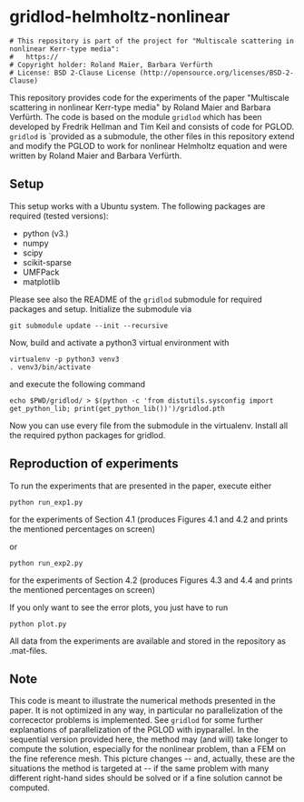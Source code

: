# gridlod-helmholtz-nonlinear

```
# This repository is part of the project for "Multiscale scattering in nonlinear Kerr-type media":
#   https://
# Copyright holder: Roland Maier, Barbara Verfürth 
# License: BSD 2-Clause License (http://opensource.org/licenses/BSD-2-Clause)
```

This repository provides code for the experiments of the paper "Multiscale scattering in nonlinear Kerr-type media" by Roland Maier and Barbara Verfürth. The code is based on the module `gridlod`  which has been developed by Fredrik Hellman and Tim Keil and consists of code for PGLOD.  `gridlod` is  `provided as a submodule, the other files in this repository extend and modify the PGLOD to work for nonlinear Helmholtz equation and were written by Roland Maier and Barbara Verfürth.

## Setup

This setup works with a Ubuntu system. The following packages are required (tested versions):
 - python (v3.)
 - numpy
 - scipy
 - scikit-sparse
 - UMFPack 
 - matplotlib
 
Please see also the README of the `gridlod` submodule for required packages and setup.
Initialize the submodule via

```
git submodule update --init --recursive
```

Now, build and activate a python3 virtual environment with

```
virtualenv -p python3 venv3
. venv3/bin/activate
```

and execute the following command

```
echo $PWD/gridlod/ > $(python -c 'from distutils.sysconfig import get_python_lib; print(get_python_lib())')/gridlod.pth
```
Now you can use every file from the submodule in the virtualenv. Install all the required python packages for gridlod. 

## Reproduction of experiments

To run the experiments that are presented in the paper, execute either

``` 
python run_exp1.py
``` 
for the experiments of Section 4.1 (produces Figures 4.1 and 4.2 and prints the mentioned percentages on screen)

or

``` 
python run_exp2.py
``` 
for the experiments of Section 4.2 (produces Figures 4.3 and 4.4 and prints the mentioned percentages on screen)

If you only want to see the error plots, you just have to run

``` 
python plot.py
``` 
All data from the experiments are available and stored in the repository as .mat-files. 

## Note

This code is meant to illustrate the numerical methods presented in the paper. It is not optimized in any way, in particular no parallelization of the correcector problems is implemented. See `gridlod` for some further explanations of parallelization of the PGLOD with ipyparallel. In the sequential version provided here, the method may (and will) take longer to compute the solution, especially for the nonlinear problem, than a FEM on the fine reference mesh. This picture changes -- and, actually, these are the situations the method is targeted at -- if the same problem with many different right-hand sides should be solved or if a fine solution cannot be computed.
